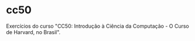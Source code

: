 # cc50
Exercícios do curso "CC50: Introdução à Ciência da Computação - O Curso de Harvard, no Brasil".
